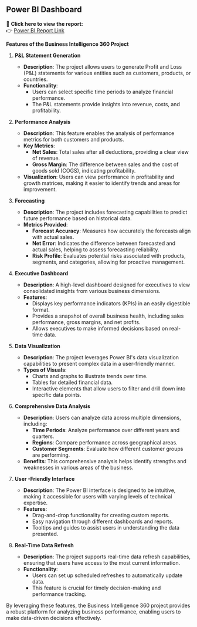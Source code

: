 ## Power BI Dashboard

🚀 **Click here to view the report:**  
👉 [Power BI Report Link](https://app.powerbi.com/groups/770f27ab-54af-44a3-9d6b-b9c0c535f2a2/reports/75bec180-8058-4f1b-8ea1-56dcf29fc750/ReportSection3e6d270a5b20870d7cd8?experience=power-bi)


**Features of the Business Intelligence 360 Project**

1. **P&L Statement Generation**
   - **Description**: The project allows users to generate Profit and Loss (P&L) statements for various entities such as customers, products, or countries.
   - **Functionality**:
     - Users can select specific time periods to analyze financial performance.
     - The P&L statements provide insights into revenue, costs, and profitability.

2. **Performance Analysis**
   - **Description**: This feature enables the analysis of performance metrics for both customers and products.
   - **Key Metrics**:
     - **Net Sales**: Total sales after all deductions, providing a clear view of revenue.
     - **Gross Margin**: The difference between sales and the cost of goods sold (COGS), indicating profitability.
   - **Visualization**: Users can view performance in profitability and growth matrices, making it easier to identify trends and areas for improvement.

3. **Forecasting**
   - **Description**: The project includes forecasting capabilities to predict future performance based on historical data.
   - **Metrics Provided**:
     - **Forecast Accuracy**: Measures how accurately the forecasts align with actual sales.
     - **Net Error**: Indicates the difference between forecasted and actual sales, helping to assess forecasting reliability.
     - **Risk Profile**: Evaluates potential risks associated with products, segments, and categories, allowing for proactive management.

4. **Executive Dashboard**
   - **Description**: A high-level dashboard designed for executives to view consolidated insights from various business dimensions.
   - **Features**:
     - Displays key performance indicators (KPIs) in an easily digestible format.
     - Provides a snapshot of overall business health, including sales performance, gross margins, and net profits.
     - Allows executives to make informed decisions based on real-time data.

5. **Data Visualization**
   - **Description**: The project leverages Power BI's data visualization capabilities to present complex data in a user-friendly manner.
   - **Types of Visuals**:
     - Charts and graphs to illustrate trends over time.
     - Tables for detailed financial data.
     - Interactive elements that allow users to filter and drill down into specific data points.

6. **Comprehensive Data Analysis**
   - **Description**: Users can analyze data across multiple dimensions, including:
     - **Time Periods**: Analyze performance over different years and quarters.
     - **Regions**: Compare performance across geographical areas.
     - **Customer Segments**: Evaluate how different customer groups are performing.
   - **Benefits**: This comprehensive analysis helps identify strengths and weaknesses in various areas of the business.

7. **User -Friendly Interface**
   - **Description**: The Power BI interface is designed to be intuitive, making it accessible for users with varying levels of technical expertise.
   - **Features**:
     - Drag-and-drop functionality for creating custom reports.
     - Easy navigation through different dashboards and reports.
     - Tooltips and guides to assist users in understanding the data presented.

8. **Real-Time Data Refresh**
   - **Description**: The project supports real-time data refresh capabilities, ensuring that users have access to the most current information.
   - **Functionality**:
     - Users can set up scheduled refreshes to automatically update data.
     - This feature is crucial for timely decision-making and performance tracking.

By leveraging these features, the Business Intelligence 360 project provides a robust platform for analyzing business performance, enabling users to make data-driven decisions effectively.



